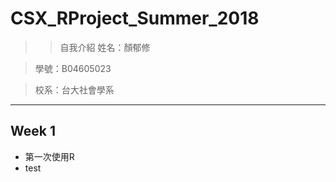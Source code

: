 # CSX_RProject_Summer_2018

>>自我介紹
>姓名：顏郁修

>學號：B04605023

>校系：台大社會學系


***

## Week 1

* 第一次使用R
* test
